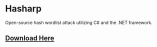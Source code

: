# Hasharp

Open-source hash wordlist attack utilizing C# and the .NET framework.

## [Download Here](https://www.github.com/pra1ries/Hasharp/releases/latest)
